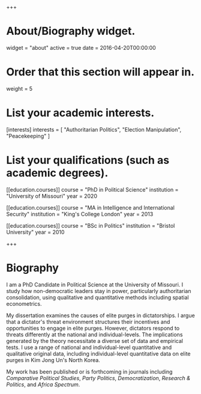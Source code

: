 +++
# About/Biography widget.
widget = "about"
active = true
date = 2016-04-20T00:00:00

# Order that this section will appear in.
weight = 5

# List your academic interests.
[interests]
  interests = [
    "Authoritarian Politics",
    "Election Manipulation",
    "Peacekeeping"
  ]

# List your qualifications (such as academic degrees).
[[education.courses]]
  course = "PhD in Political Science"
  institution = "University of Missouri"
  year = 2020

[[education.courses]]
  course = "MA in Intelligence and International Security"
  institution = "King's College London"
  year = 2013

[[education.courses]]
  course = "BSc in Politics"
  institution = "Bristol University"
  year = 2010
 
+++

# Biography

I am a PhD Candidate in Political Science at the University of Missouri. I study how non-democratic leaders stay in power, particularly authoritarian consolidation, using qualitative and quantitative methods including spatial econometrics.

My dissertation examines the causes of elite purges in dictatorships. I argue that a dictator's threat environment structures their incentives and opportunities to engage in elite purges. However, dictators respond to threats differently at the national and individual-levels. The implications generated by the theory necessitate a diverse set of data and empirical tests. I use a range of national and individual-level quantitative and qualitative original data, including individual-level quantitative data on elite purges in Kim Jong Un's North Korea.

My work has been published or is forthcoming in journals including *Comparative Political Studies*, *Party Politics*, *Democratization*, *Research & Politics*, and *Africa Spectrum*. 
